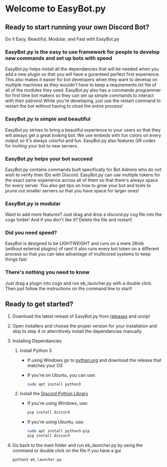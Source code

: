# Welcome to EasyBot.py

## Ready to start running your own Discord Bot?

Do it Easy, Beautiful, Modular, and Fast with EasyBot.py

### EasyBot.py is the easy to use framework for people to develop new commands and set up bots with speed

EasyBot.py helps install all the dependancies that will be needed when you add a new plugin so that you will have a guranteed perfect first experience. This also makes it easier for bot developers when they want to develop on multiple machines as they wouldn't have to keep a requirements.txt file of all of the modules they used. EasyBot.py also has a commands programmer for first time bot makers so they can set up simple commands to interact with their patrons! While you're developing, just use the restart command to restart the bot without having to close the entire process!

### EasyBot.py is simple and beautiful

EasyBot.py strives to bring a beautiful experience to your users so that they will always get a great looking bot. We use embeds with fun colors on every output so it's always colorful and fun. EasyBot.py also features QR codes for inviting your bot to new servers.

### EasyBot.py helps your bot succeed

EasyBot.py contains commands built specifically for Bot Admins who do not wish to verify their IDs with Discord. EasyBot.py can use multiple tokens for the exact same experience across all of them so that there's always space for every server. You also get tips on how to grow your bot and tools to prune out smaller servers so that you have space for larger ones!

### EasyBot.py is modular

Want to add more features? Just drag and drop a discord.py cog file into the cogs folder! And if you don't like it? Delete the file and restart!

### Did you need speed?

EasyBot is designed to be LIGHTWEIGHT and runs on a mere 26mb (without external plugins) of ram! It also runs every bot token on a different process so that you can take advantage of multicored systems to keep things fast

### There's nothing you need to know

Just drag a plugin into cogs and run eb_launcher.py with a double click. Then just follow the instructions on the command line to start!

## Ready to get started?

1. Download the latest releast of EasyBot.py from [releases](https://github.com/chisaku-dev/EasyBot.py/releases/) and unzip!
2. Open installers and choose the proper version for your installation and skip to step 4 or alternitively install the dependancies manually.
3. Installing Dependancies
   1. Install Python 3

      - If using Windows go to [python.org](https://www.python.org/) and download the release that matches your OS

      - If you're on Ubuntu, you can use:

           ```sh
           sudo apt install python3
           ```

   2. Install the [Discord Python Library](https://discordpy.readthedocs.io/en/stable/intro.html)

       - If you're using Windows, use:

           ```sh
           pip install discord
           ```

       - If you're using Ubuntu, use:

           ```sh
           sudo apt install python3-pip
           pip install discord
           ```

4. Go back to the main folder and run eb_launcher.py by using the command or double click on the file if you have a gui

    ```sh
    python3 eb_launcher.py
    ```
